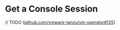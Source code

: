 # Get a Console Session

// TODO ([github.com/vmware-tanzu/vm-operator#125](https://github.com/vmware-tanzu/vm-operator/issues/125))
